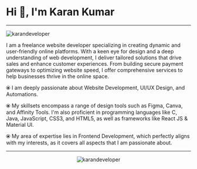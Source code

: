 <h1 align="left">Hi 👋, I'm Karan Kumar</h1>
<hr></hr>

<p align="left"> <img src="https://github.com/thekarandeveloper/thekarandeveloper/blob/8f64f6b21cf3a310f042a2c19621753981c804b9/02-assets/Github-banner.png" alt="karandeveloper" /> </p>

<p align="left">I am a freelance website developer specializing in creating dynamic and user-friendly online platforms. With a keen eye for design and a deep understanding of web development, I deliver tailored solutions that drive sales and enhance customer experiences. From building secure payment gateways to optimizing website speed, I offer comprehensive services to help businesses thrive in the online space.</p>


⦿ I am deeply passionate about Website Development, UI/UX Design, and Automations.

⦿ My skillsets encompass a range of design tools such as Figma, Canva, and Affinity Tools. I'm also proficient in programming languages like C, Java, JavaScript, CSS3, and HTML5, as well as frameworks like React JS & Material UI.

⦿ My area of expertise lies in Frontend Development, which perfectly aligns with my interests, as it covers all aspects that I am passionate about.
<hr></hr>

<p align="center"> <img src="https://github.com/thekarandeveloper/thekarandeveloper/blob/997585e6bc827c89314477e7b893ecc13b401b7d/02-assets/Explore-button.png" alt="karandeveloper" /> </p>
